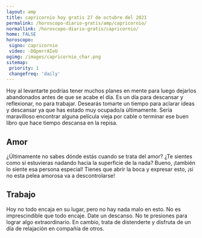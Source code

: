 ```yaml
---
layout: amp
title: capricornio hoy gratis 27 de octubre del 2021 
permalink: /horoscopo-diario-gratis/amp/capricornio/
normallink: /horoscopo-diario-gratis/capricornio/
home: FALSE
horoscopo:
 signo: capricornio
 video: -DQpmrrAIeU
ogimg: /images/capricornio_char.png
sitemap:
 priority: 1
 changefreq: 'daily'
---
```



Hoy al levantarte podrías tener muchos planes en mente para luego dejarlos abandonados antes de que se acabe el día. Es un día para descansar y reflexionar, no para trabajar. Desearás tomarte un tiempo para aclarar ideas y descansar ya que has estado muy ocupado/a últimamente. Sería maravilloso encontrar alguna película vieja por cable o terminar ese buen libro que hace tiempo descansa en la repisa.

## Amor

¿Últimamente no sabes dónde estás cuando se trata del amor? ¿Te sientes como si estuvieras nadando hacia la superficie de la nada? Bueno, ¡también lo siente esa persona especial! Tienes que abrir la boca y expresar esto, ¡si no esta pelea amorosa va a descontrolarse!

## Trabajo

Hoy no todo encaja en su lugar, pero no hay nada malo en esto. No es imprescindible que todo encaje. Date un descanso. No te presiones para lograr algo extraordinario. En cambio, trata de distenderte y disfruta de un día de relajación en compañía de otros.